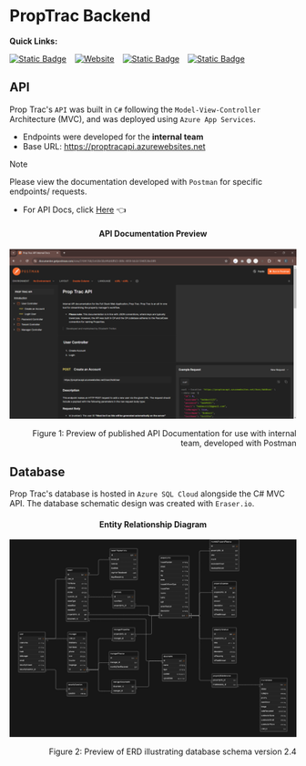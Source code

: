 # PropTrac Backend

**Quick Links:**

[![Static Badge](https://img.shields.io/badge/frontend%20repo-navy?style=for-the-badge&logo=github)](https://github.com/calebsylvia/PropTrac) &ensp; [![Website](https://img.shields.io/website?url=https%3A%2F%2Fproptrac-app.vercel.app%2F&up_message=in%20development&up_color=blue&down_color=8B0000&style=for-the-badge&logo=vercel&label=frontend)](https://proptrac-app.vercel.app/) &ensp; [![Static Badge](https://img.shields.io/badge/API_Docs-black?style=for-the-badge&logo=postman)](https://documenter.getpostman.com/view/31041768/2sA3Bn5Bzt) &ensp; [![Static Badge](https://img.shields.io/badge/Database%20schema-darkred?style=for-the-badge&logo=eraser-io)](https://app.eraser.io/workspace/pbzCocdYcajMIkRmPd15?origin=share)


## API 

Prop Trac's `API` was built in `C#` following the `Model-View-Controller` Architecture (MVC), and was deployed using `Azure App Services`.

- Endpoints were developed for the **internal team**
- Base URL: https://proptracapi.azurewebsites.net

> [!NOTE]
> Please view the documentation developed with `Postman` for specific endpoints/ requests.

- For API Docs, click [Here](https://documenter.getpostman.com/view/31041768/2sA3Bn5Bzt) :point_left:
&ensp;

<h4 align="center">API Documentation Preview</h4>

![Postman API Internal Documentation Preview](Images/PostmanAPIDocs.png)

<p align="right">Figure 1: Preview of published API Documentation for use with internal team, developed with Postman</p>


## Database 

Prop Trac's database is hosted in `Azure SQL Cloud` alongside the C# MVC API. The database schematic design was created with `Eraser.io`.

<h4 align="center">Entity Relationship Diagram</h4>

![Entity relationship diagram](Images/ERD_V2.4_4.15.2024.png)

<p align="right">Figure 2: Preview of ERD illustrating database schema version 2.4</p>
